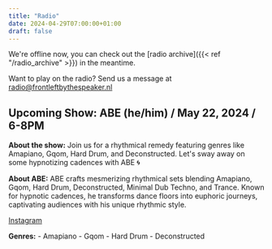 ```yaml
---
title: "Radio"
date: 2024-04-29T07:00:00+01:00
draft: false
---
```

We're offline now, you can check out the [radio archive]({{< ref "/radio_archive" >}}) in the meantime.

Want to play on the radio? Send us a message at <radio@frontleftbythespeaker.nl>

## Upcoming Show: ABE (he/him) / May 22, 2024 / 6-8PM
<!--{{< youtube id="cBqJ6j0CcU8" autoplay="true">}}-->
<!--*Feel free to open the stream in YouTube and chat live with us!*-->

**About the show:**
Join us for a rhythmical remedy featuring genres like Amapiano, Gqom, Hard Drum, and Deconstructed. Let's sway away on some hypnotizing cadences with ABE 🌀

**About ABE:**
ABE crafts mesmerizing rhythmical sets blending Amapiano, Gqom, Hard Drum, Deconstructed, Minimal Dub Techno, and Trance. Known for hypnotic cadences, he transforms dance floors into euphoric journeys, captivating audiences with his unique rhythmic style.

[Instagram](https://www.instagram.com/abe_rcrombie)

**Genres:**
    - Amapiano
    - Gqom
    - Hard Drum
    - Deconstructed

